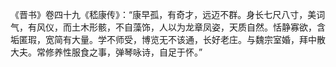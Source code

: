 《晋书》卷四十九《嵇康传》：“康早孤，有奇才，远迈不群。身长七尺八寸，美词气，有风仪，而土木形骸，不自藻饰，人以为龙章凤姿，天质自然。恬静寡欲，含垢匿瑕，宽简有大量。学不师受，博览无不该通，长好老庄。与魏宗室婚，拜中散大夫。常修养性服食之事，弹琴咏诗，自足于怀。”
